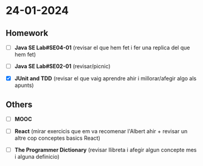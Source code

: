 # 24-01-2024

## Homework

+ [ ]  **Java SE Lab#SE04-01** (revisar el que hem fet i fer una replica del que hem fet)

+ [ ]  **Java SE Lab#SE02-01** (revisar/picnic)

+ [x]  **JUnit and TDD** (revisar el que vaig aprendre ahir i millorar/afegir algo als apunts)

## Others

+ [ ]  **MOOC**

+ [ ]  **React** (mirar exercicis que em va recomenar l'Albert ahir + revisar un altre cop conceptes basics React)

+ [ ]  **The Programmer Dictionary** (revisar llibreta i afegir algun concepte mes i alguna definicio)

